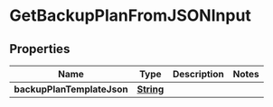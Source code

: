 

# GetBackupPlanFromJSONInput


## Properties

| Name | Type | Description | Notes |
|------------ | ------------- | ------------- | -------------|
|**backupPlanTemplateJson** | [**String**](String.md) |  |  |



